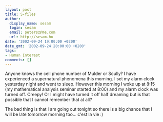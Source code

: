 ```yaml
---
layout: post
title: S-files
author:
  display_name: sesam
  login: sesam
  email: petersz@me.com
  url: http://sesam.hu
date: '2002-09-24 19:00:00 +0200'
date_gmt: '2002-09-24 20:00:00 +0200'
tags:
- Human Interest
comments: []
---
```


Anyone knows the cell phone number of Mulder or Scully? I have experienced a supernatural phenomena this morning. I set my alarm clock yesterday night and went to sleep. However this morning I woke up at 8:15 (my mathematical analysis seminar started at 8:00) and my alarm clock was turned off. Creepy! Or I might have turned it off half dreaming but is that possible that I cannot remember that at all?

The bad thing is that I am going out tonight so there is a big chance that I will be late tomorrow morning too... c'est la vie :)
